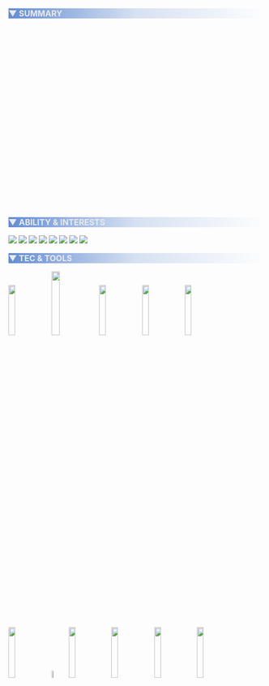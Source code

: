 <p style="font-size:16px; color:#eaeaee; background-image:linear-gradient(to right, rgba(60, 112, 198, 0.8),rgba(60, 112, 198, 0.2), rgba(60, 112, 198, 0));">
<b> ▼ SUMMARY</b>
</p>

<head>
    <script type="text/javascript" src="https://cdn.jsdelivr.net/npm/echarts@latest/dist/echarts.min.js"></script>
</head>
<body>
    <div id="d6660433a094442db4c4879c1ac76fdd" class="chart-container" style="width:100%; height:360px;"></div>
    <script>
        var chart_d6660433a094442db4c4879c1ac76fdd = echarts.init(
            document.getElementById('d6660433a094442db4c4879c1ac76fdd'), 'dark', {renderer: 'canvas'});
        var option_d6660433a094442db4c4879c1ac76fdd = {
    "backgroundColor": "#1a1c1d",
    "animation": true,
    "animationThreshold": 2000,
    "animationDuration": 1000,
    "animationEasing": "cubicOut",
    "animationDelay": 0,
    "animationDurationUpdate": 300,
    "animationEasingUpdate": "cubicOut",
    "animationDelayUpdate": 0,
    "series": [
        {
            "type": "radar",
            "name": "\u8bc4\u5206",
            "data": [
                {
                    "name": "Score",
                    "value": [
                        7.8,
                        6.9,
                        8.2,
                        8.0,
                        5.9,
                        8.9
                    ]
                }
            ],
            "label": {
                "show": false,
                "position": "top",
                "margin": 8
            },
            "itemStyle": {
                "normal": {
                    "color": "#3d7afd"
                }
            },
            "lineStyle": {
                "show": true,
                "width": 2,
                "opacity": 1,
                "curveness": 0,
                "type": "solid"
            },
            "areaStyle": {
                "opacity": 0.2
            },
            "rippleEffect": {
                "show": true,
                "brushType": "stroke",
                "scale": 2.5,
                "period": 4
            }
        }
    ],
    "legend": [
        {
            "data": [
                "\u8bc4\u5206"
            ],
            "selected": {
                "\u8bc4\u5206": true
            },
            "show": false,
            "padding": 5,
            "itemGap": 10,
            "itemWidth": 25,
            "itemHeight": 14
        }
    ],
    "tooltip": {
        "show": true,
        "trigger": "item",
        "triggerOn": "mousemove|click",
        "axisPointer": {
            "type": "line"
        },
        "showContent": true,
        "alwaysShowContent": false,
        "showDelay": 0,
        "hideDelay": 100,
        "textStyle": {
            "fontSize": 14
        },
        "borderWidth": 0,
        "padding": 5
    },
    "radar": {
        "indicator": [
            {
                "name": "\u4e1a\u52a1\u601d\u7ef4\nBusiness Thinking",
                "max": 10,
                "min": 0
            },
            {
                "name": "\u7406\u8bba\u77e5\u8bc6\nTheoretical Knowledge",
                "max": 10,
                "min": 0
            },
            {
                "name": "\u5206\u6790\u6280\u80fd\nTechnical Ability",
                "max": 10,
                "min": 0
            },
            {
                "name": "\u56e2\u961f\u5408\u4f5c\nTeam Working",
                "max": 10,
                "min": 0
            },
            {
                "name": "\u9879\u76ee\u7ecf\u9a8c\nProject Experience",
                "max": 10,
                "min": 0
            },
            {
                "name": "\u5b66\u4e60\u80fd\u529b\nLearning Capacity",
                "max": 10,
                "min": 0
            }
        ],
        "name": {
            "textStyle": {}
        },
        "splitLine": {
            "show": true,
            "lineStyle": {
                "show": true,
                "width": 0.6,
                "opacity": 1,
                "curveness": 0,
                "type": "solid"
            }
        },
        "splitArea": {
            "show": true,
            "areaStyle": {
                "opacity": 0
            }
        },
        "axisLine": {
            "show": true,
            "onZero": true,
            "onZeroAxisIndex": 0
        }
    },
    "title": [
        {
            "padding": 5,
            "itemGap": 10
        }
    ]
};
        chart_d6660433a094442db4c4879c1ac76fdd.setOption(option_d6660433a094442db4c4879c1ac76fdd);
            window.addEventListener('resize', function(){
                chart_d6660433a094442db4c4879c1ac76fdd.resize();
            })
    </script>
</body>

<p style="font-size:16px; color:#eaeaee; background-image:linear-gradient(to right, rgba(60, 112, 198, 0.8),rgba(60, 112, 198, 0.2), rgba(60, 112, 198, 0));">
<b> ▼ ABILITY & INTERESTS</b>
</p>
<img style="display: inline-block;" src="{{ site.url }}{{ site.baseurl }}/page-assets//about/readme-assets/flat-style/text/-数据分析-4455aa.svg">
<img style="display: inline-block;" src="{{ site.url }}{{ site.baseurl }}/page-assets//about/readme-assets/flat-style/text/-数据可视化-33aa99.svg">
<img style="display: inline-block;" src="{{ site.url }}{{ site.baseurl }}/page-assets//about/readme-assets/flat-style/text/-业务分析-ee5577.svg">
<img style="display: inline-block;" src="{{ site.url }}{{ site.baseurl }}/page-assets//about/readme-assets/flat-style/text/-商业智能-8899cc.svg">
<img style="display: inline-block;" src="{{ site.url }}{{ site.baseurl }}/page-assets//about/readme-assets/flat-style/text/-概率统计-99aa33.svg">
<img style="display: inline-block;" src="{{ site.url }}{{ site.baseurl }}/page-assets//about/readme-assets/flat-style/text/-机器学习-881199.svg">
<img style="display: inline-block;" src="{{ site.url }}{{ site.baseurl }}/page-assets//about/readme-assets/flat-style/text/-信息技术-33aa44.svg">
<img style="display: inline-block;" src="{{ site.url }}{{ site.baseurl }}/page-assets//about/readme-assets/flat-style/text/-金融学-cc5544.svg">

<p style="font-size:16px; color:#eaeaee; background-image:linear-gradient(to right, rgba(60, 112, 198, 0.8),rgba(60, 112, 198, 0.2), rgba(60, 112, 198, 0));">
<b> ▼ TEC & TOOLS</b>
</p>
<img style="display: inline-block;" width="16%" src="{{ site.url }}{{ site.baseurl }}/page-assets//about/readme-assets/itom-style/R.svg">
<img style="display: inline-block;" width="18%" src="{{ site.url }}{{ site.baseurl }}/page-assets//about/readme-assets/itom-style/tableau.svg">
<img style="display: inline-block;" width="16%" src="{{ site.url }}{{ site.baseurl }}/page-assets//about/readme-assets/itom-style/mysql-ar21.svg">
<img style="display: inline-block;" width="16%" src="{{ site.url }}{{ site.baseurl }}/page-assets//about/readme-assets/itom-style/python-ar21.svg">
<img style="display: inline-block;" width="16%" src="{{ site.url }}{{ site.baseurl }}/page-assets//about/readme-assets/itom-style/mongodb-ar21.svg">
<img style="display: inline-block;" width="16%" src="{{ site.url }}{{ site.baseurl }}/page-assets//about/readme-assets/itom-style/microsoft_powerbi-ar21.svg">
<img style="display: inline-block;" width="6%" src="{{ site.url }}{{ site.baseurl }}/page-assets//about/readme-assets/itom-style/Excel.svg">
<img style="display: inline-block;" width="16%" src="{{ site.url }}{{ site.baseurl }}/page-assets//about/readme-assets/itom-style/visualstudio_code-ar21.svg">
<img style="display: inline-block;" width="16%" src="{{ site.url }}{{ site.baseurl }}/page-assets//about/readme-assets/itom-style/jupyter-ar21.svg">
<img style="display: inline-block;" width="16%" src="{{ site.url }}{{ site.baseurl }}/page-assets//about/readme-assets/itom-style/git-scm-ar21.svg">
<img style="display: inline-block;" width="16%" src="{{ site.url }}{{ site.baseurl }}/page-assets//about/readme-assets/itom-style/linux-ar21.svg">

<!-- <p style="font-size:16px; color:#eaeaee; background-image:linear-gradient(to right, rgba(60, 112, 198, 0.8),rgba(60, 112, 198, 0.2), rgba(60, 112, 198, 0));">
<b> ▼ CONTACT & LINKS</b>
</p>
<a href="https://paradiseeee.gitee.io/blog" target="__blank"><img style="display: inline-block;" src="{{ site.url }}{{ site.baseurl }}/page-assets//about/readme-assets/links/githubpages.svg"></a>
<a href="https://paradiseeee.gitee.io/AnalyticsDashboard" target="__blank"><img style="display: inline-block;" src="{{ site.url }}{{ site.baseurl }}/page-assets//about/readme-assets/links/project.svg"></a>
<a href="https://blog.csdn.net/weixin_41311624" target="__blank"><img style="display: inline-block;" src="{{ site.url }}{{ site.baseurl }}/page-assets//about/readme-assets/links/csdn.svg"></a>
<a href="https://paradiseeee.gitee.io/blog/page-assets/wechat-qrcode.jpg" target="__blank"><img style="display: inline-block;" src="{{ site.url }}{{ site.baseurl }}/page-assets//about/readme-assets/links/wechat.svg"></a>
<a href="mailto:paradise-yang@outlook.com?subject=From Paradise%27s Blog" target="__blank"><img style="display: inline-block;" src="{{ site.url }}{{ site.baseurl }}/page-assets//about/readme-assets/links/email.svg"></a> -->
